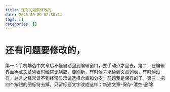 ```yaml
---
title: 还有问题要修改的，
date: 2025-09-09 02:30:24
tags: []
categories: []
---
```


# 还有问题要修改的，

第一：手机端选中文章后不懂自动回到编辑窗口，要手动点才回去。第二，在编辑界面再点文章列表时经常无响应，要刷新，有时候才才读到文章列表，有时候没有，总言之经常读不到经常显示请选择仓库和分支，前题我是保存的了。第三：把四个按钮的图标符去掉，只留标题文字改成这样：新建文章-保存-清空-删除
